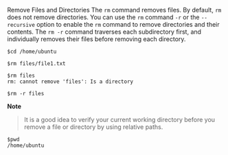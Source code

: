 Remove Files and Directories
The `rm` command removes files. By default, `rm` does not remove directories. You can use the `rm` command `-r` or the `--recursive` option to enable the `rm` command to remove directories and their contents. The `rm -r` command traverses each subdirectory first, and individually removes their files before removing each directory.

```plain
$cd /home/ubuntu

$rm files/file1.txt

$rm files
rm: cannot remove 'files': Is a directory

$rm -r files

```
**Note**
>It is a good idea to verify your current working directory before you remove a file or directory by using relative paths.

```plain
$pwd
/home/ubuntu
```
